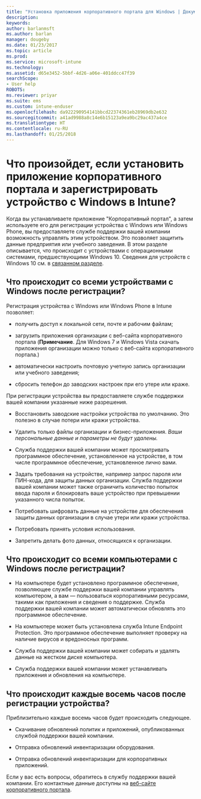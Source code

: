 ```yaml
---
title: "Установка приложения корпоративного портала для Windows | Документы Майкрософт"
description: 
keywords: 
author: barlanmsft
ms.author: barlan
manager: dougeby
ms.date: 01/23/2017
ms.topic: article
ms.prod: 
ms.service: microsoft-intune
ms.technology: 
ms.assetid: d65e3452-5bbf-4d26-a06e-401ddcc47f39
searchScope:
- User help
ROBOTS: 
ms.reviewer: priyar
ms.suite: ems
ms.custom: intune-enduser
ms.openlocfilehash: da922290954141bbcd22374361eb28969db2e632
ms.sourcegitcommit: a41ad9988a8c14e6b15123a9ea9bc29ac437a4ce
ms.translationtype: HT
ms.contentlocale: ru-RU
ms.lasthandoff: 01/25/2018
---
```

# <a name="what-happens-if-you-install-the-company-portal-app-and-enroll-your-windows-device-in-intune"></a>Что произойдет, если установить приложение корпоративного портала и зарегистрировать устройство с Windows в Intune?

Когда вы устанавливаете приложение "Корпоративный портал", а затем используете его для регистрации устройства с Windows или Windows Phone, вы предоставляете службе поддержки вашей компании возможность управлять этим устройством. Это позволяет защитить данные предприятия или учебного заведения. В этом разделе описывается, что происходит с устройствами с операционными системами, предшествующими Windows 10. Сведения для устройств с Windows 10 см. в [связанном разделе](what-happens-if-you-install-the-company-portal-app-and-enroll-your-device-in-intune-windows10.md).

## <a name="what-happens-to-all-windows-devices-after-enrollment"></a>Что происходит со всеми устройствами с Windows после регистрации?
Регистрация устройства с Windows или Windows Phone в Intune позволяет:

-   получить доступ к локальной сети, почте и рабочим файлам;

-   загрузить приложения организации с веб-сайта корпоративного портала (__Примечание__. Для Windows 7 и Windows Vista скачать приложения организации можно только с веб-сайта корпоративного портала.)

-   автоматически настроить почтовую учетную запись организации или учебного заведения;

-   сбросить телефон до заводских настроек при его утере или краже.

При регистрации устройства вы предоставляете службе поддержки вашей компании указанные ниже разрешения.

-   Восстановить заводские настройки устройства по умолчанию. Это полезно в случае потери или кражи устройства.

-   Удалить только файлы организации и бизнес-приложения. *Ваши персональные данные и параметры не будут удалены.*

-   Служба поддержки вашей компании может просматривать программное обеспечение, установленное на устройстве, в том числе программное обеспечение, установленное лично вами.

-   Задать требования на устройстве, например запрос пароля или ПИН-кода, для защиты данных организации. Служба поддержки вашей компании может также ограничить количество попыток ввода пароля и блокировать ваше устройство при превышении указанного числа попыток.

-   Потребовать шифровать данные на устройстве для обеспечения защиты данных организации в случае утери или кражи устройства.

-   Потребовать принять условия использования.

-   Запретить делать фото данных, относящихся к организации.

## <a name="what-happens-to-all-windows-pcs-after-enrollment"></a>Что происходит со всеми компьютерами с Windows после регистрации?

-  На компьютере будет установлено программное обеспечение, позволяющее службе поддержки вашей компании управлять компьютером, а вам — пользоваться корпоративными ресурсами, такими как приложения и сведения о поддержке. Служба поддержки вашей компании может автоматически обновлять это программное обеспечение.

-  На компьютере может быть установлена служба Intune Endpoint Protection. Это программное обеспечение выполняет проверку на наличие вирусов и вредоносных программ.

-  Служба поддержки вашей компании может собирать и удалять данные на жестком диске компьютера.

-  Служба поддержки вашей компании может устанавливать приложения и обновления на компьютере.

## <a name="what-happens-every-eight-hours-after-device-enrollment"></a>Что происходит каждые восемь часов после регистрации устройства?

Приблизительно каждые восемь часов будет происходить следующее.

-   Скачивание обновлений политик и приложений, опубликованных службой поддержки вашей компании.

-   Отправка обновлений инвентаризации оборудования.

-   Отправка обновлений инвентаризации для корпоративных приложений.

Если у вас есть вопросы, обратитесь в службу поддержки вашей компании. Его контактные данные доступны на [веб-сайте корпоративного портала](https://portal.manage.microsoft.com#HelpDeskDialog).
